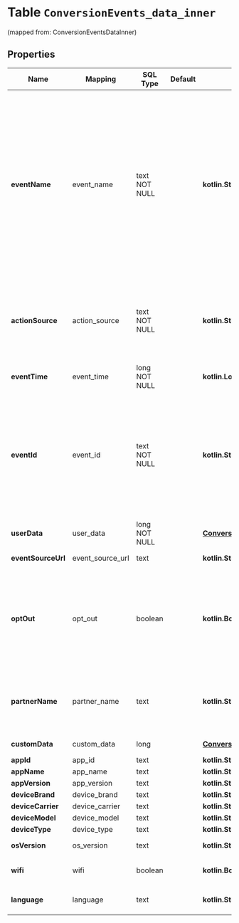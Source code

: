 
# Table `ConversionEvents_data_inner`
(mapped from: ConversionEventsDataInner)

## Properties
Name | Mapping | SQL Type | Default | Type | Description | Notes
---- | ------- | -------- | ------- | ---- | ----------- | -----
**eventName** | event_name | text NOT NULL |  | **kotlin.String** | &lt;p&gt;The type of the user event. Please use the right event_name otherwise the event won&#39;t be accepted and show up correctly in reports.   &lt;ul&gt;   &lt;li&gt;&lt;code&gt;add_to_cart&lt;/code&gt;&lt;/li&gt;   &lt;li&gt;&lt;code&gt;checkout&lt;/code&gt;&lt;/li&gt;   &lt;li&gt;&lt;code&gt;custom&lt;/code&gt;&lt;/li&gt;   &lt;li&gt;&lt;code&gt;lead&lt;/code&gt;&lt;/li&gt;   &lt;li&gt;&lt;code&gt;page_visit&lt;/code&gt;&lt;/li&gt;   &lt;li&gt;&lt;code&gt;search&lt;/code&gt;&lt;/li&gt;   &lt;li&gt;&lt;code&gt;signup&lt;/code&gt;&lt;/li&gt;   &lt;li&gt;&lt;code&gt;view_category&lt;/code&gt;&lt;/li&gt;   &lt;li&gt;&lt;code&gt;watch_video&lt;/code&gt;&lt;/li&gt;   &lt;/ul&gt; &lt;/p&gt;  | 
**actionSource** | action_source | text NOT NULL |  | **kotlin.String** | &lt;p&gt;   The source indicating where the conversion event occurred.   &lt;ul&gt;     &lt;li&gt;&lt;code&gt;app_android&lt;/code&gt;&lt;/li&gt;     &lt;li&gt;&lt;code&gt;app_ios&lt;/code&gt;&lt;/li&gt;     &lt;li&gt;&lt;code&gt;web&lt;/code&gt;&lt;/li&gt;     &lt;li&gt;&lt;code&gt;offline&lt;/code&gt;&lt;/li&gt;   &lt;/ul&gt; &lt;/p&gt;  | 
**eventTime** | event_time | long NOT NULL |  | **kotlin.Long** | The time when the event happened. Unix timestamp in seconds. | 
**eventId** | event_id | text NOT NULL |  | **kotlin.String** | A unique id string that identifies this event and can be used for deduping between events ingested via both the conversion API and Pinterest tracking. Without this, event&#39;s data is likely to be double counted and will cause report metric inflation. Third-party vendors make sure this field is updated on both Pinterest tag and Conversions API side before rolling out template for Conversions API. | 
**userData** | user_data | long NOT NULL |  | [**ConversionEventsUserData**](ConversionEventsUserData.md) |  |  [foreignkey]
**eventSourceUrl** | event_source_url | text |  | **kotlin.String** | URL of the web conversion event. |  [optional]
**optOut** | opt_out | boolean |  | **kotlin.Boolean** | When action_source is web or offline, it defines whether the user has opted out of tracking for web conversion events. While when action_source is app_android or app_ios, it defines whether the user has enabled Limit Ad Tracking on their iOS device, or opted out of Ads Personalization on their Android device. |  [optional]
**partnerName** | partner_name | text |  | **kotlin.String** | The third party partner name responsible to send the event to Conversions API on behalf of the advertiser. The naming convention is \&quot;ss-partnername\&quot; lowercase. E.g ‘ss-shopify’ |  [optional]
**customData** | custom_data | long |  | [**ConversionEventsDataInnerCustomData**](ConversionEventsDataInnerCustomData.md) |  |  [optional] [foreignkey]
**appId** | app_id | text |  | **kotlin.String** | The app store app ID. |  [optional]
**appName** | app_name | text |  | **kotlin.String** | Name of the app. |  [optional]
**appVersion** | app_version | text |  | **kotlin.String** | Version of the app. |  [optional]
**deviceBrand** | device_brand | text |  | **kotlin.String** | Brand of the user device. |  [optional]
**deviceCarrier** | device_carrier | text |  | **kotlin.String** | User device&#39;s mobile carrier. |  [optional]
**deviceModel** | device_model | text |  | **kotlin.String** | Model of the user device. |  [optional]
**deviceType** | device_type | text |  | **kotlin.String** | Type of the user device. |  [optional]
**osVersion** | os_version | text |  | **kotlin.String** | Version of the device operating system. |  [optional]
**wifi** | wifi | boolean |  | **kotlin.Boolean** | Whether the event occurred when the user device was connected to wifi. |  [optional]
**language** | language | text |  | **kotlin.String** | Two-character ISO-639-1 language code indicating the user&#39;s language. |  [optional]





















